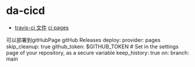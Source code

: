 # da-cicd

- [travis-ci 文件](https://docs.travis-ci.com/)
[ci pages](https://docs.travis-ci.com/user/deployment/pages/)

可以部署到gitHubPage gitHub Releases
deploy:
  provider: pages
  skip_cleanup: true
  github_token: $GITHUB_TOKEN  # Set in the settings page of your repository, as a secure variable
  keep_history: true
  on:
    branch: main